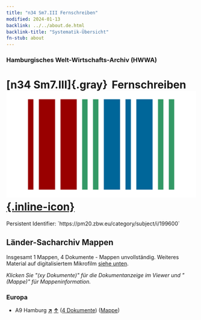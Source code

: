 ```yaml
---
title: "n34 Sm7.III Fernschreiben"
modified: 2024-01-13
backlink: ../../about.de.html
backlink-title: "Systematik-Übersicht"
fn-stub: about
---
```


### Hamburgisches Welt-Wirtschafts-Archiv (HWWA)

# [n34 Sm7.III]{.gray}&#8201; Fernschreiben &#160; [![Wikidata](/images/Wikidata-logo.svg "Wikidata"){.inline-icon}](http://www.wikidata.org/entity/Q104711253)

<div class="hint">Persistent Identifier: `https://pm20.zbw.eu/category/subject/i/199600`</div>







## Länder-Sacharchiv Mappen






Insgesamt 1 Mappen, 4 Dokumente - Mappen unvollständig. Weiteres Material auf digitalisiertem Mikrofilm [siehe unten](#filmsections).

_Klicken Sie "(xy Dokumente)" für die Dokumentanzeige im Viewer und "(Mappe)" für Mappeninformation._




### Europa

- A9 Hamburg [**&nearr;**](../../../geo/i/140905/about.de.html "Hamburg (alle Mappen)") [**&uarr;**](../../../geo/about.de.html#A9 "Ländersystematik") (<a href="https://pm20.zbw.eu/iiifview/folder/sh/140905,199600" title="über: Hamburg : Fernschreiben" target="_blank">4 Dokumente</a>) ([Mappe](../../../../folder/sh/1409xx/140905/1996xx/199600/about.de.html))



<a id="filmsections" />













